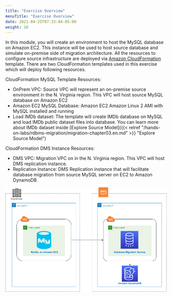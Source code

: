 ```yaml
---
title: "Exercise Overview"
menuTitle: "Exercise Overview"
date: 2021-04-25T07:33:04-05:00
weight: 10
---
```

In this module, you will create an environment to host the MySQL database on Amazon EC2. This instance will be used to host source database and simulate on-premise side of migration architecture.
All the resources to configure source infrastructure are deployed via [Amazon CloudFormation](https://aws.amazon.com/cloudformation/) template.
There are two CloudFormation templates used in this exercise which will deploy following resources.

CloudFormation MySQL Template Resources:
  - OnPrem VPC: Source VPC will represent an on-premise source environment in the N. Virginia region. This VPC will host source MySQL database on Amazon EC2
  - Amazon EC2 MySQL Database: Amazon EC2 Amazon Linux 2 AMI with MySQL installed and running
  - Load IMDb dataset: The template will create IMDb database on MySQL and load IMDb public dataset files into database. You can learn more about IMDb dataset inside [Explore Source Model]({{< relref "/hands-on-labs/rdbms-migration/migration-chapter03.en.md" >}} "Explore Source Model")


CloudFormation DMS Instance Resources:
  - DMS VPC:  Migration VPC on in the N. Virginia region. This VPC will host DMS replication instance.
  - Replication Instance: DMS Replication instance that will facilitate database migration from source MySQL server on EC2 to Amazon DynamoDB

![Final Deployment Architecture](/static/images/migration-environment.png)
